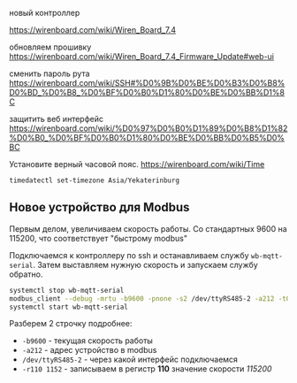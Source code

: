 новый контроллер

https://wirenboard.com/wiki/Wiren_Board_7.4

обновляем прошивку https://wirenboard.com/wiki/Wiren_Board_7.4_Firmware_Update#web-ui

сменить пароль рута https://wirenboard.com/wiki/SSH#%D0%9B%D0%BE%D0%B3%D0%B8%D0%BD_%D0%B8_%D0%BF%D0%B0%D1%80%D0%BE%D0%BB%D1%8C

защитить веб интерфейс https://wirenboard.com/wiki/%D0%97%D0%B0%D1%89%D0%B8%D1%82%D0%B0_%D0%BF%D0%B0%D1%80%D0%BE%D0%BB%D0%B5%D0%BC

Установите верный часовой пояс. https://wirenboard.com/wiki/Time

```
timedatectl set-timezone Asia/Yekaterinburg
```

## Новое устройство для Modbus

Первым делом, увеличиваем скорость работы. Со стандартных 9600 на 115200, что соответствует "быстрому modbus"

Подключаемся к контроллеру по ssh и останавливаем службу `wb-mqtt-serial`. Затем выставляем нужную скорость и запускаем службу обратно.

```bash
systemctl stop wb-mqtt-serial
modbus_client --debug -mrtu -b9600 -pnone -s2 /dev/ttyRS485-2 -a212 -t0x06 -r110 1152
systemctl start wb-mqtt-serial
```
Разберем 2 строчку подробнее:

- `-b9600` - текущая скорость работы
- `-a212` - адрес устройство в modbus
- `/dev/ttyRS485-2` - через какой интерфейс подключаемся
- `-r110 1152` - записываем в регистр **110** значение скорости *115200*

